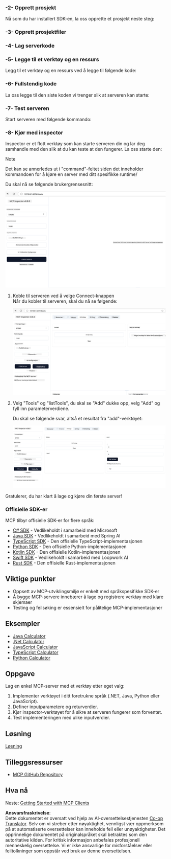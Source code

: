 <!--
CO_OP_TRANSLATOR_METADATA:
{
  "original_hash": "37563349cd6894fe00489bf3b4d488ae",
  "translation_date": "2025-06-02T10:36:52+00:00",
  "source_file": "03-GettingStarted/01-first-server/README.md",
  "language_code": "no"
}
-->
### -2- Opprett prosjekt

Nå som du har installert SDK-en, la oss opprette et prosjekt neste steg:

### -3- Opprett prosjektfiler

### -4- Lag serverkode

### -5- Legge til et verktøy og en ressurs

Legg til et verktøy og en ressurs ved å legge til følgende kode:

### -6- Fullstendig kode

La oss legge til den siste koden vi trenger slik at serveren kan starte:

### -7- Test serveren

Start serveren med følgende kommando:

### -8- Kjør med inspector

Inspector er et flott verktøy som kan starte serveren din og lar deg samhandle med den slik at du kan teste at den fungerer. La oss starte den:

> [!NOTE]
> Det kan se annerledes ut i "command"-feltet siden det inneholder kommandoen for å kjøre en server med ditt spesifikke runtime/

Du skal nå se følgende brukergrensesnitt:

![Connect](../../../../translated_images/connect.141db0b2bd05f096fb1dd91273771fd8b2469d6507656c3b0c9df4b3c5473929.no.png)

1. Koble til serveren ved å velge Connect-knappen  
   Når du kobler til serveren, skal du nå se følgende:

   ![Connected](../../../../translated_images/connected.73d1e042c24075d386cacdd4ee7cd748c16364c277d814e646ff2f7b5eefde85.no.png)

2. Velg "Tools" og "listTools", du skal se "Add" dukke opp, velg "Add" og fyll inn parameterverdiene.

   Du skal se følgende svar, altså et resultat fra "add"-verktøyet:

   ![Result of running add](../../../../translated_images/ran-tool.a5a6ee878c1369ec1e379b81053395252a441799dbf23416c36ddf288faf8249.no.png)

Gratulerer, du har klart å lage og kjøre din første server!

### Offisielle SDK-er

MCP tilbyr offisielle SDK-er for flere språk:
- [C# SDK](https://github.com/modelcontextprotocol/csharp-sdk) - Vedlikeholdt i samarbeid med Microsoft
- [Java SDK](https://github.com/modelcontextprotocol/java-sdk) - Vedlikeholdt i samarbeid med Spring AI
- [TypeScript SDK](https://github.com/modelcontextprotocol/typescript-sdk) - Den offisielle TypeScript-implementasjonen
- [Python SDK](https://github.com/modelcontextprotocol/python-sdk) - Den offisielle Python-implementasjonen
- [Kotlin SDK](https://github.com/modelcontextprotocol/kotlin-sdk) - Den offisielle Kotlin-implementasjonen
- [Swift SDK](https://github.com/modelcontextprotocol/swift-sdk) - Vedlikeholdt i samarbeid med Loopwork AI
- [Rust SDK](https://github.com/modelcontextprotocol/rust-sdk) - Den offisielle Rust-implementasjonen

## Viktige punkter

- Oppsett av MCP-utviklingsmiljø er enkelt med språkspesifikke SDK-er
- Å bygge MCP-servere innebærer å lage og registrere verktøy med klare skjemaer
- Testing og feilsøking er essensielt for pålitelige MCP-implementasjoner

## Eksempler

- [Java Calculator](../samples/java/calculator/README.md)
- [.Net Calculator](../../../../03-GettingStarted/samples/csharp)
- [JavaScript Calculator](../samples/javascript/README.md)
- [TypeScript Calculator](../samples/typescript/README.md)
- [Python Calculator](../../../../03-GettingStarted/samples/python)

## Oppgave

Lag en enkel MCP-server med et verktøy etter eget valg:  
1. Implementer verktøyet i ditt foretrukne språk (.NET, Java, Python eller JavaScript).  
2. Definer inputparametere og returverdier.  
3. Kjør inspector-verktøyet for å sikre at serveren fungerer som forventet.  
4. Test implementeringen med ulike inputverdier.

## Løsning

[Løsning](./solution/README.md)

## Tilleggsressurser

- [MCP GitHub Repository](https://github.com/microsoft/mcp-for-beginners)

## Hva nå

Neste: [Getting Started with MCP Clients](/03-GettingStarted/02-client/README.md)

**Ansvarsfraskrivelse**:  
Dette dokumentet er oversatt ved hjelp av AI-oversettelsestjenesten [Co-op Translator](https://github.com/Azure/co-op-translator). Selv om vi streber etter nøyaktighet, vennligst vær oppmerksom på at automatiserte oversettelser kan inneholde feil eller unøyaktigheter. Det opprinnelige dokumentet på originalspråket skal betraktes som den autoritative kilden. For kritisk informasjon anbefales profesjonell menneskelig oversettelse. Vi er ikke ansvarlige for misforståelser eller feiltolkninger som oppstår ved bruk av denne oversettelsen.